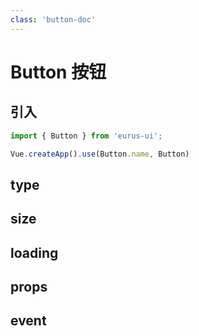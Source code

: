 ```yaml
---
class: 'button-doc'
---
```

# Button 按钮

## 引入

```javascript
import { Button } from 'eurus-ui';

Vue.createApp().use(Button.name, Button)
```

## type

<CodeDemo
  src="button/demo/demo0.vue"
/>


## size

<CodeDemo
  src="button/demo/demo1.vue"
/>

## loading

<CodeDemo
  src="button/demo/demo2.vue"
/>

## props

## event
